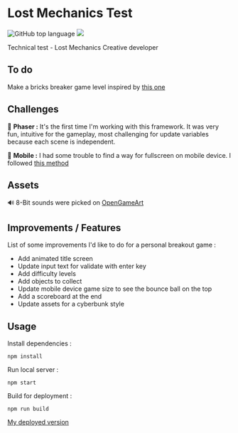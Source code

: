 # Lost Mechanics Test

![GitHub top language](https://img.shields.io/github/languages/top/sboez/Lost_Mechanics_Test)  <img src="https://img.shields.io/badge/phaser-3.23-orange">


Technical test - Lost Mechanics Creative developer


## To do

Make a bricks breaker game level inspired by [this one](https://gaming.wimbledon.com/)


## Challenges

:space_invader: **Phaser :** It's the first time I'm working with this framework. It was very fun, intuitive for the gameplay, most challenging for update variables because each scene is independent.

:iphone: **Mobile :** I had some trouble to find a way for fullscreen on mobile device. I followed [this method](http://browsergameshub.com/scale-html5-games-on-any-device/)


## Assets

:loud_sound: 8-Bit sounds were picked on [OpenGameArt](https://opengameart.org/)


## Improvements / Features 

List of some improvements I'd like to do for a personal breakout game :

- Add animated title screen
- Update input text for validate with enter key
- Add difficulty levels
- Add objects to collect
- Update mobile device game size to see the bounce ball on the top
- Add a scoreboard at the end
- Update assets for a cyberbunk style


## Usage

Install dependencies :
```
npm install
```

Run local server :
```
npm start
```

Build for deployment :
```
npm run build
```

[My deployed version](https://lostmechanics-technicaltest.web.app)